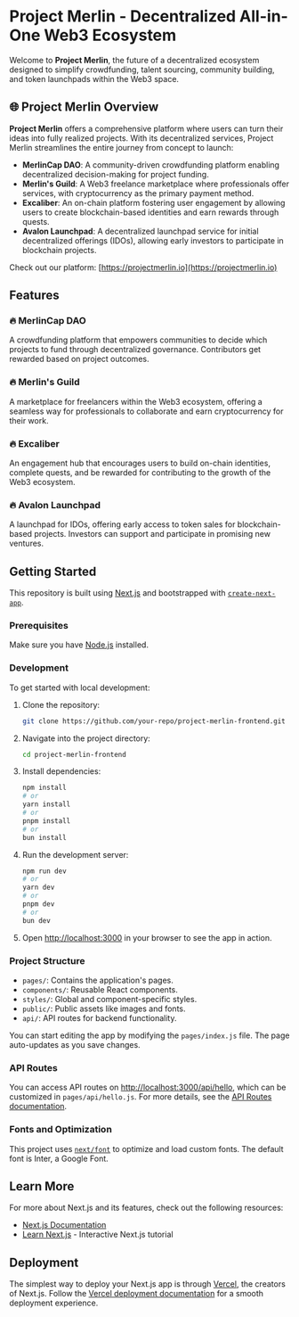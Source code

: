 # Project Merlin - Decentralized All-in-One Web3 Ecosystem

Welcome to **Project Merlin**, the future of a decentralized ecosystem designed to simplify crowdfunding, talent sourcing, community building, and token launchpads within the Web3 space.

## 🌐 Project Merlin Overview

**Project Merlin** offers a comprehensive platform where users can turn their ideas into fully realized projects. With its decentralized services, Project Merlin streamlines the entire journey from concept to launch:

- **MerlinCap DAO**: A community-driven crowdfunding platform enabling decentralized decision-making for project funding.
- **Merlin's Guild**: A Web3 freelance marketplace where professionals offer services, with cryptocurrency as the primary payment method.
- **Excaliber**: An on-chain platform fostering user engagement by allowing users to create blockchain-based identities and earn rewards through quests.
- **Avalon Launchpad**: A decentralized launchpad service for initial decentralized offerings (IDOs), allowing early investors to participate in blockchain projects.

Check out our platform: [https://projectmerlin.io](https://projectmerlin.io)

## Features

### 🔥 MerlinCap DAO
A crowdfunding platform that empowers communities to decide which projects to fund through decentralized governance. Contributors get rewarded based on project outcomes.

### 🔥 Merlin's Guild
A marketplace for freelancers within the Web3 ecosystem, offering a seamless way for professionals to collaborate and earn cryptocurrency for their work.

### 🔥 Excaliber
An engagement hub that encourages users to build on-chain identities, complete quests, and be rewarded for contributing to the growth of the Web3 ecosystem.

### 🔥 Avalon Launchpad
A launchpad for IDOs, offering early access to token sales for blockchain-based projects. Investors can support and participate in promising new ventures.

## Getting Started

This repository is built using [Next.js](https://nextjs.org/) and bootstrapped with [`create-next-app`](https://github.com/vercel/next.js/tree/canary/packages/create-next-app).

### Prerequisites
Make sure you have [Node.js](https://nodejs.org/) installed.

### Development

To get started with local development:

1. Clone the repository:

    ```bash
    git clone https://github.com/your-repo/project-merlin-frontend.git
    ```

2. Navigate into the project directory:

    ```bash
    cd project-merlin-frontend
    ```

3. Install dependencies:

    ```bash
    npm install
    # or
    yarn install
    # or
    pnpm install
    # or
    bun install
    ```

4. Run the development server:

    ```bash
    npm run dev
    # or
    yarn dev
    # or
    pnpm dev
    # or
    bun dev
    ```

5. Open [http://localhost:3000](http://localhost:3000) in your browser to see the app in action.

### Project Structure

- `pages/`: Contains the application's pages.
- `components/`: Reusable React components.
- `styles/`: Global and component-specific styles.
- `public/`: Public assets like images and fonts.
- `api/`: API routes for backend functionality.

You can start editing the app by modifying the `pages/index.js` file. The page auto-updates as you save changes.

### API Routes

You can access API routes on [http://localhost:3000/api/hello](http://localhost:3000/api/hello), which can be customized in `pages/api/hello.js`. For more details, see the [API Routes documentation](https://nextjs.org/docs/api-routes/introduction).

### Fonts and Optimization

This project uses [`next/font`](https://nextjs.org/docs/basic-features/font-optimization) to optimize and load custom fonts. The default font is Inter, a Google Font.

## Learn More

For more about Next.js and its features, check out the following resources:

- [Next.js Documentation](https://nextjs.org/docs)
- [Learn Next.js](https://nextjs.org/learn) - Interactive Next.js tutorial

## Deployment

The simplest way to deploy your Next.js app is through [Vercel](https://vercel.com/), the creators of Next.js. Follow the [Vercel deployment documentation](https://nextjs.org/docs/deployment) for a smooth deployment experience.
